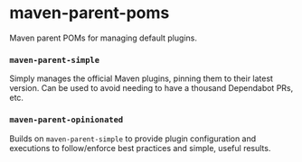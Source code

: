 # maven-parent-poms

Maven parent POMs for managing default plugins.

### `maven-parent-simple`

Simply manages the official Maven plugins, pinning them to their latest version.
Can be used to avoid needing to have a thousand Dependabot PRs, etc.

### `maven-parent-opinionated`

Builds on `maven-parent-simple` to provide plugin configuration and executions
to follow/enforce best practices and simple, useful results.
